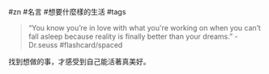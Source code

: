 #zn #名言 #想要什麼樣的生活 #tags

> “You know you’re in love with what you're working on when you can’t fall asleep because reality is finally better than your dreams.” -Dr.seuss #flashcard/spaced


找到想做的事，才感受到自己能活著真美好。

